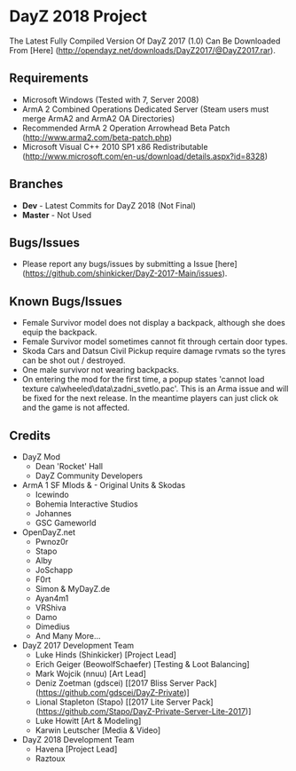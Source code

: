 DayZ 2018 Project
=================

The Latest Fully Compiled Version Of DayZ 2017 (1.0) Can Be Downloaded From [Here] (http://opendayz.net/downloads/DayZ2017/@DayZ2017.rar).

Requirements
------------

 - Microsoft Windows (Tested with 7, Server 2008)
 - ArmA 2 Combined Operations Dedicated Server (Steam users must merge ArmA2 and ArmA2 OA Directories)
 - Recommended ArmA 2 Operation Arrowhead Beta Patch (http://www.arma2.com/beta-patch.php)
 - Microsoft Visual C++ 2010 SP1 x86 Redistributable (http://www.microsoft.com/en-us/download/details.aspx?id=8328)
 
Branches
--------

 - **Dev** - Latest Commits for DayZ 2018 (Not Final)
 - **Master** - Not Used

Bugs/Issues
-----------

 - Please report any bugs/issues by submitting a Issue [here] (https://github.com/shinkicker/DayZ-2017-Main/issues).

Known Bugs/Issues
-----------------

 - Female Survivor model does not display a backpack, although she does equip the backpack.
 - Female Survivor model sometimes cannot fit through certain door types.
 - Skoda Cars and Datsun Civil Pickup require damage rvmats so the tyres can be shot out / destroyed.
 - One male survivor not wearing backpacks.
 - On entering the mod for the first time, a popup states 'cannot load texture ca\wheeled\data\zadni_svetlo.pac'. This is an Arma issue and will be fixed for the next release. In the meantime players can just click ok and the game is not affected.

Credits
-------

 - DayZ Mod
   - Dean 'Rocket' Hall
   - DayZ Community Developers
 - ArmA 1 SF Mlods & - Original Units & Skodas
   - Icewindo
   - Bohemia Interactive Studios
   - Johannes
   - GSC Gameworld
 - OpenDayZ.net
   - Pwnoz0r
   - Stapo
   - Alby
   - JoSchapp
   - F0rt
   - Simon & MyDayZ.de
   - Ayan4m1
   - VRShiva
   - Damo
   - Dimedius
   - And Many More...
 - DayZ 2017 Development Team
   - Luke Hinds (Shinkicker) [Project Lead]
   - Erich Geiger (BeowolfSchaefer) [Testing & Loot Balancing]
   - Mark Wojcik (nnuu) [Art Lead]
   - Deniz Zoetman (gdscei) [[2017 Bliss Server Pack] (https://github.com/gdscei/DayZ-Private)]
   - Lional Stapleton (Stapo) [[2017 Lite Server Pack] (https://github.com/Stapo/DayZ-Private-Server-Lite-2017)]
   - Luke Howitt [Art & Modeling]
   - Karwin Leutscher [Media & Video]
 - DayZ 2018 Development Team
   - Havena [Project Lead]
   - Raztoux
